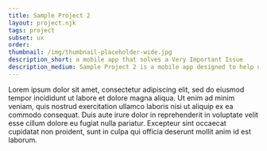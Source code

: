 ```yaml
---
title: Sample Project 2
layout: project.njk
tags: project
subset: ux
order:
thumbnail: /img/thumbnail-placeholder-wide.jpg
description_short: a mobile app that solves a Very Important Issue
description_medium: Sample Project 2 is a mobile app designed to help users solve this Very Important Problem. I conducted research, designed and tested wireframes, and produced a high-fidelity clickable prototype.
---
```


Lorem ipsum dolor sit amet, consectetur adipiscing elit, sed do eiusmod tempor incididunt ut labore et dolore magna aliqua. Ut enim ad minim veniam, quis nostrud exercitation ullamco laboris nisi ut aliquip ex ea commodo consequat. Duis aute irure dolor in reprehenderit in voluptate velit esse cillum dolore eu fugiat nulla pariatur. Excepteur sint occaecat cupidatat non proident, sunt in culpa qui officia deserunt mollit anim id est laborum.
